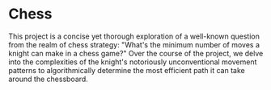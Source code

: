 # Chess
This project is a concise yet thorough exploration of a well-known question from the realm of chess strategy: "What's the minimum number of moves a knight can make in a chess game?" Over the course of the project, we delve into the complexities of the knight's notoriously unconventional movement patterns to algorithmically determine the most efficient path it can take around the chessboard.
